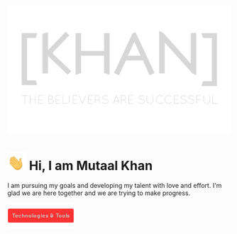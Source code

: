 <!--  Bismallah -->
<!--
    [KHAN] header title - ([KHAN]-poster png)
    A transparent banner - position is center
    Link to: Portfolio
-->
[<p align="center"><img alt="[KHAN] Header png" width="auto" src="https://github.com/Mutaal-Khan/Mutaal-Khan/blob/main/src/readme_header.png" /></p>](https://www.mutaal-khan.github.io/khan-portfolio/)
<!--
    Introduction
    Waving hand transparent emoji - hi - name
    Short paragraph.
-->
# <img alt="[KHAN] Header png" width="42px" src="https://github.com/Mutaal-Khan/Mutaal-Khan/blob/main/src/hi.gif" /> Hi, I am Mutaal Khan
I am pursuing my goals and developing my talent with love and effort.
I'm glad we are here together and we are trying to make progress.
<!--
    ------------------------------
    Section: Technologies & Tools
    ------------------------------
-->
<p align="left"><img alt="[KHAN] Technologies & Tools" width="150px" src="https://github.com/Mutaal-Khan/Mutaal-Khan/blob/main/src/technologies-tools-title1.png" /></p>
<!--
    ----------------------------
    Section: Currently Learning
    ----------------------------
-->
<!--
    -----------------------
    Section: Interested in
    -----------------------
-->
<!--
    -------------------------
    Section: Recent Projects
    -------------------------
-->

<!--
    -------------------------
    Section: How to reach me
    -------------------------
-->
<!---

- 👋 Hi, I’m @Mutaal-Khan
- 👀 I’m interested in ...
- 🌱 I’m currently learning ...
- 💞️ I’m looking to collaborate on ...
- 📫 How to reach me ...


Mutaal-Khan/Mutaal-Khan is a ✨ special ✨ repository because its `README.md` (this file) appears on your GitHub profile.
You can click the Preview link to take a look at your changes.
--->
